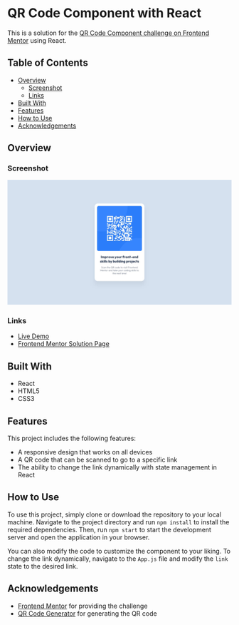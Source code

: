 # QR Code Component with React

This is a solution for the [QR Code Component challenge on Frontend Mentor](https://www.frontendmentor.io/challenges/qr-code-component-iux_sIO_H) using React.

## Table of Contents

- [Overview](#overview)
  - [Screenshot](#screenshot)
  - [Links](#links)
- [Built With](#built-with)
- [Features](#features)
- [How to Use](#how-to-use)
- [Acknowledgements](#acknowledgements)

## Overview

### Screenshot

![QR Code Component preview](./src/design/desktop-design.jpg)

### Links

- [Live Demo](https://vaqueraoscar0.github.io/Frontend.io-QR_Code_Component)
- [Frontend Mentor Solution Page](https://www.frontendmentor.io/solutions/)

## Built With

- React
- HTML5
- CSS3

## Features

This project includes the following features:

- A responsive design that works on all devices
- A QR code that can be scanned to go to a specific link
- The ability to change the link dynamically with state management in React

## How to Use

To use this project, simply clone or download the repository to your local machine. Navigate to the project directory and run `npm install` to install the required dependencies. Then, run `npm start` to start the development server and open the application in your browser.

You can also modify the code to customize the component to your liking. To change the link dynamically, navigate to the `App.js` file and modify the `link` state to the desired link.

## Acknowledgements

- [Frontend Mentor](https://www.frontendmentor.io) for providing the challenge
- [QR Code Generator](https://www.qrcode-generator.de) for generating the QR code
